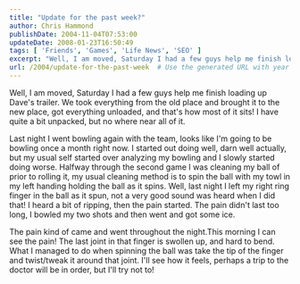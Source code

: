 ```yaml
---
title: "Update for the past week?"
author: Chris Hammond
publishDate: 2004-11-04T07:53:00
updateDate: 2008-01-23T16:50:49
tags: [ 'Friends', 'Games', 'Life News', 'SEO' ]
excerpt: "Well, I am moved, Saturday I had a few guys help me finish loading up Dave's trailer. We took everything from the old place and brought it to the new place, got everything unloaded, and that's how most of it sits! I have quite a bit unpacked, but no where near all of it. Last night I went bowling again with the team, looks like I'm going to be bowling once a month right now. I started out doing well, darn well actually, but my usual self started over analyzing my bowling and I slowly started doing worse. Halfway through the second game I was cleaning my ball of prior to rolling it, my usual cleaning method is to spin the ball with my towl in my left handing holding the ball as it spins. Well, last night I left my right ring finger in the ball as it spun, not a very good sound was heard when I did that! I heard a bit of ripping, then the pain started. The pain didn't last too long,&nbsp;I bowled my two shots and then went and got some ice.  The pain kind of came and went throughout the night.This morning I can see the pain! The last joint in that finger is swollen up, and hard to bend. What I managed to do when spinning the ball was take the tip of the finger and twist/tweak it around that joint. I'll see how it feels, perhaps a trip to the doctor will be in order, but I'll try not..."
url: /2004/update-for-the-past-week  # Use the generated URL with year
---
```

<P>Well, I am moved, Saturday I had a few guys help me finish loading up Dave's trailer. We took everything from the old place and brought it to the new place, got everything unloaded, and that's how most of it sits! I have quite a bit unpacked, but no where near all of it.</P> <P>Last night I went bowling again with the team, looks like I'm going to be bowling once a month right now. I started out doing well, darn well actually, but my usual self started over analyzing my bowling and I slowly started doing worse. Halfway through the second game I was cleaning my ball of prior to rolling it, my usual cleaning method is to spin the ball with my towl in my left handing holding the ball as it spins. Well, last night I left my right ring finger in the ball as it spun, not a very good sound was heard when I did that! I heard a bit of ripping, then the pain started. The pain didn't last too long,&nbsp;I bowled my two shots and then went and got some ice. </P> <P>The pain kind of came and went throughout the night.This morning I can see the pain! The last joint in that finger is swollen up, and hard to bend. What I managed to do when spinning the ball was take the tip of the finger and twist/tweak it around that joint. I'll see how it feels, perhaps a trip to the doctor will be in order, but I'll try not to!</P>
